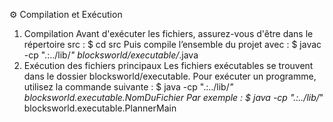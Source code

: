 ⚙️ Compilation et Exécution

1. Compilation
Avant d'exécuter les fichiers, assurez-vous d'être dans le répertoire src :
$ cd src
Puis compile l’ensemble du projet avec :
$ javac -cp ".:../lib/*" blocksworld/executable/*.java
2. Exécution des fichiers principaux
Les fichiers exécutables se trouvent dans le dossier blocksworld/executable. Pour exécuter un programme, utilisez la commande suivante :
$ java -cp ".:../lib/*" blocksworld.executable.NomDuFichier
Par exemple :
$ java -cp ".:../lib/*" blocksworld.executable.PlannerMain
